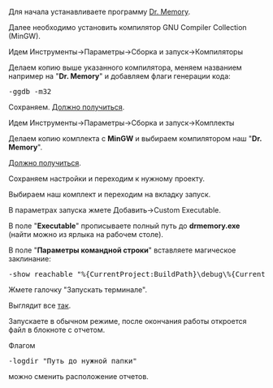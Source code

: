 Для начала устанавливаете программу <a href="http://www.drmemory.org/">Dr. Memory</a>.

Далее необходимо установить компилятор GNU Compiler Collection (MinGW).

Идем Инструменты->Параметры->Сборка и запуск->Компиляторы

Делаем копию выше указанного компилятора, меняем названием например на "<b>Dr. Memory</b>" и добавляем флаги генерации кода:
<pre>-ggdb -m32</pre>
Сохраняем. <a href="https://snag.gy/VivUuA.jpg">Должно получиться</a>.

Идем Инструменты->Параметры->Сборка и запуск->Комплекты 

Делаем копию комплекта с <b>MinGW</b> и выбираем компилятором наш "<b>Dr. Memory</b>".

<a href="https://snag.gy/71fJ9R.jpg">Должно получиться</a>.

Сохраняем настройки и переходим к нужному проекту.

Выбираем наш комплект и переходим на вкладку запуск.

В параметрах запуска жмете Добавить->Custom Executable.

В поле "<b>Executable</b>" прописываете полный путь до <b>drmemory.exe</b> (найти можно из ярлыка на рабочем столе).

В поле "<b>Параметры командной строки</b>" вставляете магическое заклинание:

<pre>-show_reachable "%{CurrentProject:BuildPath}\debug\%{CurrentProject:FileBaseName}.exe"</pre>

Жмете галочку "Запускать терминале".

Выглядит все <a href="https://snag.gy/4fvLQt.jpg">так</a>.

Запускаете в обычном режиме, после окончания работы откроется файл в блокноте с отчетом.

Флагом <pre>-logdir "Путь до нужной папки"</pre>

можно сменить расположение отчетов.
